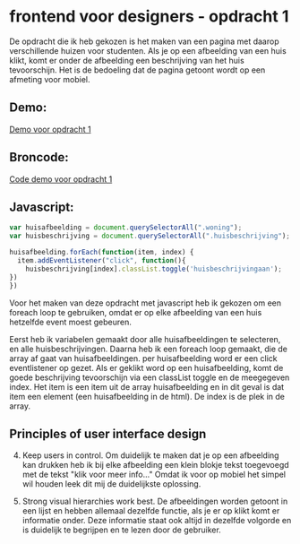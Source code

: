 # frontend voor designers - opdracht 1

De opdracht die ik heb gekozen is het maken van een pagina met daarop verschillende huizen voor studenten. Als je op een afbeelding van een huis klikt, komt er onder de afbeelding een beschrijving van het huis tevoorschijn. Het is de bedoeling dat de pagina getoont wordt op een afmeting voor mobiel.

## Demo:

[Demo voor opdracht 1](https://simonderooij.github.io/frontendvoordesigners/opdracht1/v4/)

## Broncode:

[Code demo voor opdracht 1](https://github.com/Simonderooij/frontendvoordesigners/blob/master/opdracht1/v4/)

## Javascript:

```javascript
var huisafbeelding = document.querySelectorAll(".woning");
var huisbeschrijving = document.querySelectorAll(".huisbeschrijving");

huisafbeelding.forEach(function(item, index) {
  item.addEventListener("click", function(){
    huisbeschrijving[index].classList.toggle('huisbeschrijvingaan');
})
})
```
Voor het maken van deze opdracht met javascript heb ik gekozen om een foreach loop te gebruiken, omdat er op elke afbeelding van een huis hetzelfde event moest gebeuren.

Eerst heb ik variabelen gemaakt door alle huisafbeeldingen te selecteren, en alle huisbeschrijvingen.
Daarna heb ik een foreach loop gemaakt, die de array af gaat van huisafbeeldingen.
per huisafbeelding word er een click eventlistener op gezet.
Als er geklikt word op een huisafbeelding, komt de goede beschrijving tevoorschijn via een classList toggle en de meegegeven index. 
Het item is een item uit de array huisafbeelding en in dit geval is dat item een element (een huisafbeelding in de html). 
De index is de plek in de array.

## Principles of user interface design

4. Keep users in control.
Om duidelijk te maken dat je op een afbeelding kan drukken heb ik bij elke afbeelding een klein blokje tekst toegevoegd met de tekst "klik voor meer info..." Omdat ik voor op mobiel het simpel wil houden leek dit mij de duidelijkste oplossing.

11. Strong visual hierarchies work best.
De afbeeldingen worden getoont in een lijst en hebben allemaal dezelfde functie, als je er op klikt komt er informatie onder. Deze informatie staat ook altijd in dezelfde volgorde en is duidelijk te begrijpen en te lezen door de gebruiker.
